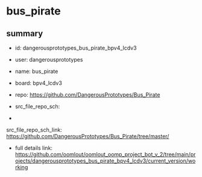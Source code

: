 # bus_pirate
 
## summary 
* id: dangerousprototypes_bus_pirate_bpv4_lcdv3
* user: dangerousprototypes
* name: bus_pirate
* board: bpv4_lcdv3
* repo: https://github.com/DangerousPrototypes/Bus_Pirate



* src_file_repo_sch: 
*
 src_file_repo_sch_link: https://github.com/DangerousPrototypes/Bus_Pirate/tree/master/
* full details link: https://github.com/oomlout/oomlout_oomp_project_bot_v_2/tree/main/projects/dangerousprototypes_bus_pirate_bpv4_lcdv3/current_version/working  






